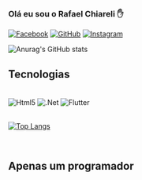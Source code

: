 ### Olá eu sou o Rafael Chiareli ✋

[![Facebook](https://img.shields.io/badge/Facebook-1877F2?style=for-the-badge&logo=facebook&logoColor=white)](https://www.facebook.com/rafaelchiareli)
[![GitHub](https://img.shields.io/badge/GitHub-100000?style=for-the-badge&logo=github&logoColor=white)](https://rafaelchiareli.github.io/index.html)
[![Instagram](https://img.shields.io/badge/Instagram-E4405F?style=for-the-badge&logo=instagram&logoColor=white)](instagram.com/rafaelchiareli)


![Anurag's GitHub stats](https://github-readme-stats.vercel.app/api?username=rafaelchiareli&show_icons=true&theme=radical)

## Tecnologias
<div style="display: inline_block"><br />
    <img  align="center" alt="Html5" src="https://img.shields.io/badge/HTML-239120?style=for-the-badge&logo=html5&logoColor=white">
        <img  align="center" alt=".Net" src="https://img.shields.io/badge/.NET-5C2D91?style=for-the-badge&logo=.net&logoColor=white">
 <img  align="center" alt="Flutter" src="https://img.shields.io/badge/Flutter-02569B?style=for-the-badge&logo=flutter&logoColor=white">

<br/>
<br/>


[![Top Langs](https://github-readme-stats.vercel.app/api/top-langs/?username=rafaelchiareli)](https://github.com/rafaelchiareli/github-readme-stats)

<br/>


</div>

## Apenas um programador
